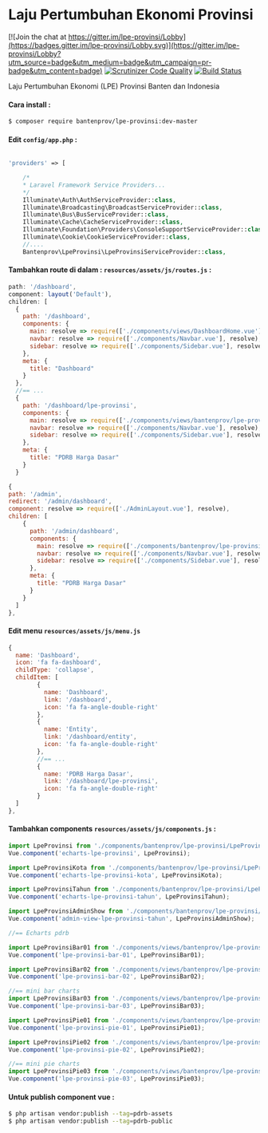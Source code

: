 # Laju Pertumbuhan Ekonomi Provinsi

[![Join the chat at https://gitter.im/lpe-provinsi/Lobby](https://badges.gitter.im/lpe-provinsi/Lobby.svg)](https://gitter.im/lpe-provinsi/Lobby?utm_source=badge&utm_medium=badge&utm_campaign=pr-badge&utm_content=badge)
[![Scrutinizer Code Quality](https://scrutinizer-ci.com/g/bantenprov/lpe-provinsi/badges/quality-score.png?b=master)](https://scrutinizer-ci.com/g/bantenprov/lpe-provinsi/?branch=master)
[![Build Status](https://scrutinizer-ci.com/g/bantenprov/lpe-provinsi/badges/build.png?b=master)](https://scrutinizer-ci.com/g/bantenprov/lpe-provinsi/build-status/master)


Laju Pertumbuhan Ekonomi (LPE) Provinsi Banten dan Indonesia


#### Cara install :

```bash
$ composer require bantenprov/lpe-provinsi:dev-master
```

#### Edit `config/app.php` :
```php

'providers' => [

    /*
    * Laravel Framework Service Providers...
    */
    Illuminate\Auth\AuthServiceProvider::class,
    Illuminate\Broadcasting\BroadcastServiceProvider::class,
    Illuminate\Bus\BusServiceProvider::class,
    Illuminate\Cache\CacheServiceProvider::class,
    Illuminate\Foundation\Providers\ConsoleSupportServiceProvider::class,
    Illuminate\Cookie\CookieServiceProvider::class,
    //....
    Bantenprov\LpeProvinsi\LpeProvinsiServiceProvider::class,

```

#### Tambahkan route di dalam : `resources/assets/js/routes.js` :

```javascript
path: '/dashboard',
component: layout('Default'),
children: [
  {
    path: '/dashboard',
    components: {
      main: resolve => require(['./components/views/DashboardHome.vue'], resolve),
      navbar: resolve => require(['./components/Navbar.vue'], resolve),
      sidebar: resolve => require(['./components/Sidebar.vue'], resolve)
    },
    meta: {
      title: "Dashboard"
    }
  },
  //== ...
  {
    path: '/dashboard/lpe-provinsi',
    components: {
      main: resolve => require(['./components/views/bantenprov/lpe-provinsi/DashboardLpeProvinsi.vue'], resolve),
      navbar: resolve => require(['./components/Navbar.vue'], resolve),
      sidebar: resolve => require(['./components/Sidebar.vue'], resolve)
    },
    meta: {
      title: "PDRB Harga Dasar"
    }
  }
```

```javascript
{
path: '/admin',
redirect: '/admin/dashboard',
component: resolve => require(['./AdminLayout.vue'], resolve),
children: [
    {
      path: '/admin/dashboard',
      components: {
        main: resolve => require(['./components/bantenprov/lpe-provinsi/LpeProvinsiAdmin.show.vue'], resolve),
        navbar: resolve => require(['./components/Navbar.vue'], resolve),
        sidebar: resolve => require(['./components/Sidebar.vue'], resolve)
      },
      meta: {
        title: "PDRB Harga Dasar"
      }
    }
  ]
},

```

#### Edit menu `resources/assets/js/menu.js`

```javascript
{
  name: 'Dashboard',
  icon: 'fa fa-dashboard',
  childType: 'collapse',
  childItem: [
        {
          name: 'Dashboard',
          link: '/dashboard',
          icon: 'fa fa-angle-double-right'
        },
        {
          name: 'Entity',
          link: '/dashboard/entity',
          icon: 'fa fa-angle-double-right'
        },
        //== ...
        {
          name: 'PDRB Harga Dasar',
          link: '/dashboard/lpe-provinsi',
          icon: 'fa fa-angle-double-right'
        }
  ]
},
```


#### Tambahkan components `resources/assets/js/components.js` :

```javascript
import LpeProvinsi from './components/bantenprov/lpe-provinsi/LpeProvinsi.chart.vue';
Vue.component('echarts-lpe-provinsi', LpeProvinsi);

import LpeProvinsiKota from './components/bantenprov/lpe-provinsi/LpeProvinsiKota.chart.vue';
Vue.component('echarts-lpe-provinsi-kota', LpeProvinsiKota);

import LpeProvinsiTahun from './components/bantenprov/lpe-provinsi/LpeProvinsiTahun.chart.vue';
Vue.component('echarts-lpe-provinsi-tahun', LpeProvinsiTahun);

import LpeProvinsiAdminShow from './components/bantenprov/lpe-provinsi/LpeProvinsiAdmin.show.vue';
Vue.component('admin-view-lpe-provinsi-tahun', LpeProvinsiAdminShow);

//== Echarts pdrb

import LpeProvinsiBar01 from './components/views/bantenprov/lpe-provinsi/LpeProvinsiBar01.vue';
Vue.component('lpe-provinsi-bar-01', LpeProvinsiBar01);

import LpeProvinsiBar02 from './components/views/bantenprov/lpe-provinsi/LpeProvinsiBar02.vue';
Vue.component('lpe-provinsi-bar-02', LpeProvinsiBar02);

//== mini bar charts
import LpeProvinsiBar03 from './components/views/bantenprov/lpe-provinsi/LpeProvinsiBar03.vue';
Vue.component('lpe-provinsi-bar-03', LpeProvinsiBar03);

import LpeProvinsiPie01 from './components/views/bantenprov/lpe-provinsi/LpeProvinsiPie01.vue';
Vue.component('lpe-provinsi-pie-01', LpeProvinsiPie01);

import LpeProvinsiPie02 from './components/views/bantenprov/lpe-provinsi/LpeProvinsiPie02.vue';
Vue.component('lpe-provinsi-pie-02', LpeProvinsiPie02);

//== mini pie charts
import LpeProvinsiPie03 from './components/views/bantenprov/lpe-provinsi/LpeProvinsiPie03.vue';
Vue.component('lpe-provinsi-pie-03', LpeProvinsiPie03);


```

#### Untuk publish component vue :

```bash
$ php artisan vendor:publish --tag=pdrb-assets
$ php artisan vendor:publish --tag=pdrb-public
```


